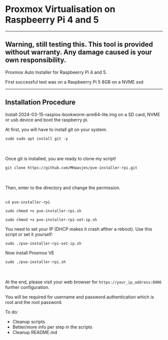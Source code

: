 # Proxmox Virtualisation on Raspbeerry Pi 4 and 5

----------------------
Warning, still testing this.  This tool is provided without warranty. Any damage caused is your own responsibility.
----------------------

Proxmox Auto Installer for Raspbeerry Pi 4 and 5. 

First successful test was on a Raspbeerry Pi 5 8GB on a NVME ssd

----------------------
Installation Procedure
----------------------

Install 2024-03-15-raspios-bookworm-arm64-lite.img on a SD card, NVME or usb device and boot the raspberry pi.

At first, you will have to install git on your system.<br>

```
sudo sudo apt install git -y
```
<br><br>Once git is installed, you are ready to clone my script!<br>

```
git clone https://github.com/MHaasjes/pve-installer-rpi.git
```
<br><br>
Then, enter to the directory and change the permission.<br><br>
```
cd pve-installer-rpi

sudo chmod +x pve-installer-rpi.sh
```
```
sudo chmod +x pve-installer-rpi-set-ip.sh
```
You need to set your IP (DHCP makes it crash afther a reboot). Use this script or set it yourself:
```
sudo ./pve-installer-rpi-set-ip.sh
```
Now install Proxmox VE
```
sudo ./pve-installer-rpi.sh
```
<br><br>
At the end, please visit your web browser for ``https://your_ip_address:8006`` further configuration.<br>

You will be required for username and password authentication which is root and the root password.

To do:

- Cleanup scripts
- Better/more info per step in the scripts
- Cleanup README.md

